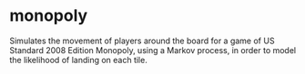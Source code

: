 # monopoly
Simulates the movement of players around the board for a game of US Standard 2008 Edition Monopoly, using a Markov process, in order to model the likelihood of landing on each tile.
